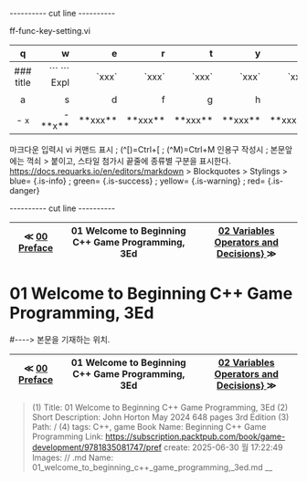
---------- cut line ----------

ff-func-key-setting.vi

| q     | w     | e     | r     | t     | y     | u     | i     | o     | p     |
:------:|------:|------:|------:|------:|------:|------:|------:|------:|------:|
|### title | \`\`\` \`\`\` Expl| \`xxx\`|\`xxx\`|\`xxx\`|\`xxx\`|\`xxx\`|\`xxx \`|\`xxx \`| 없 음 |
| a     | s     | d     | f     | g     | h     | j     | k     | l     |
|- `x`|- \*\*x\*\*| \*\*xxx\*\*| \*\*xxx\*\*| \*\*xxx\*\*| \*\*xxx\*\*| \*\*xxx\*\*| \*\*xxx\*\*| \*\*xxx\*\*|

마크다운 입력시 vi 커맨드 표시 ; (^[)=Ctrl+[ ; (^M)=Ctrl+M
인용구 작성시 ; 본문앞에는 꺽쇠 > 붙이고, 스타일 첨가시 끝줄에 종류별 구분을 표시한다.
https://docs.requarks.io/en/editors/markdown > Blockquotes > Stylings >
blue= {.is-info} ; green= {.is-success} ; yellow= {.is-warning} ; red= {.is-danger}

---------- cut line ----------

| ≪ [ 00 Preface ](//books/packtpub/2025/0625/00) | 01 Welcome to Beginning C++ Game Programming, 3Ed | [ 02 Variables Operators and Decisions} ](//books/packtpub/2025/0625/02) ≫ |
|:----:|:----:|:----:|

# 01 Welcome to Beginning C++ Game Programming, 3Ed
#----> 본문을 기재하는 위치.



| ≪ [ 00 Preface ](//books/packtpub/2025/0625/00) | 01 Welcome to Beginning C++ Game Programming, 3Ed | [ 02 Variables Operators and Decisions} ](//books/packtpub/2025/0625/02) ≫ |
|:----:|:----:|:----:|

> (1) Title: 01 Welcome to Beginning C++ Game Programming, 3Ed
> (2) Short Description: John Horton May 2024 648 pages 3rd Edition
> (3) Path: /
> (4) tags: C++, game
> Book Name: Beginning C++ Game Programming
> Link: https://subscription.packtpub.com/book/game-development/9781835081747/pref
> create: 2025-06-30 월 17:22:49
> Images: //
> .md Name: 01_welcome_to_beginning_c++_game_programming,_3ed.md __

